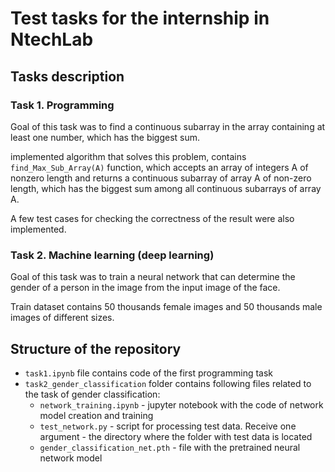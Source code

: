 # Test tasks for the internship in NtechLab

## Tasks description
### Task 1. Programming

Goal of this task was to find a continuous subarray in the array containing at least one number, which has the biggest sum.

implemented algorithm that solves this problem, contains `find_Max_Sub_Array(A)` function, which accepts an array of integers A of nonzero length and returns a continuous subarray of array A of non-zero length, which has the biggest sum among all continuous subarrays of array A.

A few test cases for checking the correctness of the result were also implemented.

### Task 2. Machine learning (deep learning)

Goal of this task was to train a neural network that can determine the gender of a person in the image from the input image of the face.

Train dataset contains 50 thousands female images and 50 thousands male images of different sizes.

## Structure of the repository
* `task1.ipynb` file contains code of the first programming task
* `task2_gender_classification` folder contains following files related to the task of gender classification:
  * `network_training.ipynb` - jupyter notebook with the code of network model creation and training
  * `test_network.py` - script for processing test data. Receive one argument - the directory where the folder with test data is located
  * `gender_classification_net.pth` - file with the pretrained neural network model 

